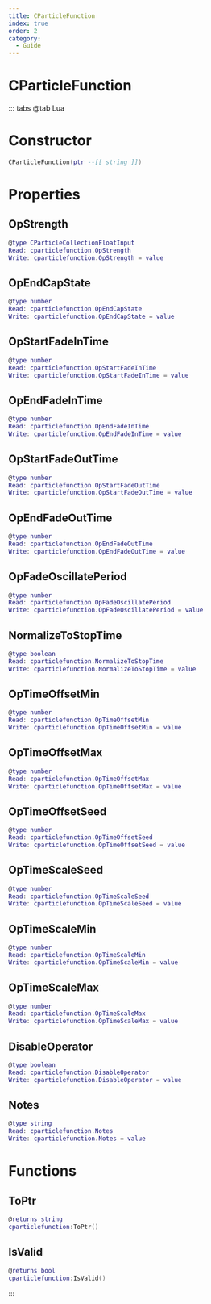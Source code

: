 ```yaml
---
title: CParticleFunction
index: true
order: 2
category:
  - Guide
---
```


# CParticleFunction

::: tabs
@tab Lua
# Constructor
```lua
CParticleFunction(ptr --[[ string ]])
```
# Properties
## OpStrength 
```lua
@type CParticleCollectionFloatInput
Read: cparticlefunction.OpStrength
Write: cparticlefunction.OpStrength = value
```
## OpEndCapState 
```lua
@type number
Read: cparticlefunction.OpEndCapState
Write: cparticlefunction.OpEndCapState = value
```
## OpStartFadeInTime 
```lua
@type number
Read: cparticlefunction.OpStartFadeInTime
Write: cparticlefunction.OpStartFadeInTime = value
```
## OpEndFadeInTime 
```lua
@type number
Read: cparticlefunction.OpEndFadeInTime
Write: cparticlefunction.OpEndFadeInTime = value
```
## OpStartFadeOutTime 
```lua
@type number
Read: cparticlefunction.OpStartFadeOutTime
Write: cparticlefunction.OpStartFadeOutTime = value
```
## OpEndFadeOutTime 
```lua
@type number
Read: cparticlefunction.OpEndFadeOutTime
Write: cparticlefunction.OpEndFadeOutTime = value
```
## OpFadeOscillatePeriod 
```lua
@type number
Read: cparticlefunction.OpFadeOscillatePeriod
Write: cparticlefunction.OpFadeOscillatePeriod = value
```
## NormalizeToStopTime 
```lua
@type boolean
Read: cparticlefunction.NormalizeToStopTime
Write: cparticlefunction.NormalizeToStopTime = value
```
## OpTimeOffsetMin 
```lua
@type number
Read: cparticlefunction.OpTimeOffsetMin
Write: cparticlefunction.OpTimeOffsetMin = value
```
## OpTimeOffsetMax 
```lua
@type number
Read: cparticlefunction.OpTimeOffsetMax
Write: cparticlefunction.OpTimeOffsetMax = value
```
## OpTimeOffsetSeed 
```lua
@type number
Read: cparticlefunction.OpTimeOffsetSeed
Write: cparticlefunction.OpTimeOffsetSeed = value
```
## OpTimeScaleSeed 
```lua
@type number
Read: cparticlefunction.OpTimeScaleSeed
Write: cparticlefunction.OpTimeScaleSeed = value
```
## OpTimeScaleMin 
```lua
@type number
Read: cparticlefunction.OpTimeScaleMin
Write: cparticlefunction.OpTimeScaleMin = value
```
## OpTimeScaleMax 
```lua
@type number
Read: cparticlefunction.OpTimeScaleMax
Write: cparticlefunction.OpTimeScaleMax = value
```
## DisableOperator 
```lua
@type boolean
Read: cparticlefunction.DisableOperator
Write: cparticlefunction.DisableOperator = value
```
## Notes 
```lua
@type string
Read: cparticlefunction.Notes
Write: cparticlefunction.Notes = value
```
# Functions
## ToPtr
```lua
@returns string
cparticlefunction:ToPtr()
```
## IsValid
```lua
@returns bool
cparticlefunction:IsValid()
```

:::